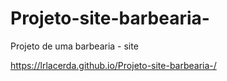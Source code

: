 # Projeto-site-barbearia-
Projeto de uma barbearia - site

https://lrlacerda.github.io/Projeto-site-barbearia-/
